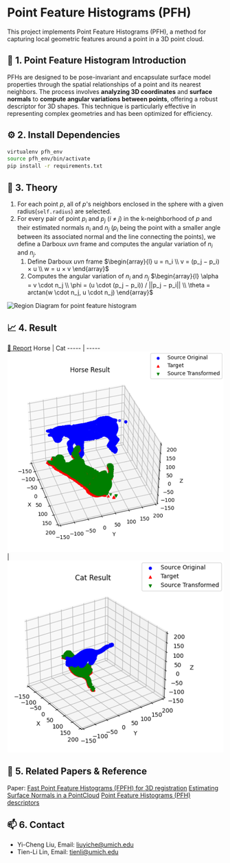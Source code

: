 # Point Feature Histograms (PFH)

This project implements Point Feature Histograms (PFH), a method for capturing local geometric features around a point in a 3D point cloud.

## 🐎 1. Point Feature Histogram Introduction

PFHs are designed to be pose-invariant and encapsulate surface model properties through the spatial relationships of a point and its nearest neighbors. The process involves **analyzing 3D coordinates** and **surface normals** to **compute angular variations between points**, offering a robust descriptor for 3D shapes. This technique is particularly effective in representing complex geometries and has been optimized for efficiency.

## ⚙️ 2. Install Dependencies

```bash
virtualenv pfh_env
source pfh_env/bin/activate
pip install -r requirements.txt
```

## 📖 3. Theory

1. For each point $p$, all of $p$'s neighbors enclosed in the sphere with a given radius(`self.radius`) are selected.
2. For every pair of point $p_i$ and $p_j$ ($i$ $\neq$ $j$) in the k-neighborhood of $p$ and their estimated normals $n_i$ and $n_j$ ($p_i$ being the point with a smaller angle between its associated normal and the line connecting the points), we define a Darboux $uvn$ frame and computes the angular variation of $n_i$ and $n_j$.
   1. Define Darboux $uvn$ frame
    $\begin{array}{l}
    u = n_i \\
    v = (p_j − p_i) × u \\
    w = u × v
    \end{array}$
   2. Computes the angular variation of $n_i$ and $n_j$
    $\begin{array}{l}
    \alpha = v \cdot n_j \\
    \phi = (u \cdot (p_j − p_i)) / ||p_j − p_i|| \\
    \theta = arctan(w \cdot n_j, u \cdot n_j)
    \end{array}$

![Region Diagram for point feature histogram](https://pcl.readthedocs.io/projects/tutorials/en/latest/_images/pfh_diagram.png)

## 📈 4. Result

[📝 Report](./result/rob422_point_feature_histogram.pdf)
Horse | Cat
----- | -----
![Horse](./result/horse.png)|![Cat](./result/cat.png)

## 📄 5. Related Papers & Reference

Paper: [Fast Point Feature Histograms (FPFH) for 3D registration](https://ieeexplore.ieee.org/document/5152473)
[Estimating Surface Normals in a PointCloud](https://pcl.readthedocs.io/projects/tutorials/en/latest/normal_estimation.html#normal-estimation)
[Point Feature Histograms (PFH) descriptors](https://pcl.readthedocs.io/projects/tutorials/en/latest/pfh_estimation.html)

## 📫 6. Contact

+ Yi-Cheng Liu, Email: <liuyiche@umich.edu>
+ Tien-Li Lin, Email: <tienli@umich.edu>
